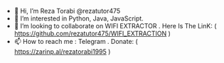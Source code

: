 - 👋 Hi, I’m Reza Torabi @rezatutor475
- 👀 I’m interested in Python, Java, JavaScript.
- 💞️ I’m looking to collaborate on  WIFI EXTRACTOR . Here Is The LinK: ( https://github.com/rezatutor475/WIFI_EXTRACTION )
- 📫 How to reach me : Telegram . Donate: ( https://zarinp.al/rezatorabi1995 )

<!---
rezatutor475/rezatutor475 is a ✨ special ✨ repository because its `README.md` (this file) appears on your GitHub profile.
You can click the Preview link to take a look at your changes.
--->
